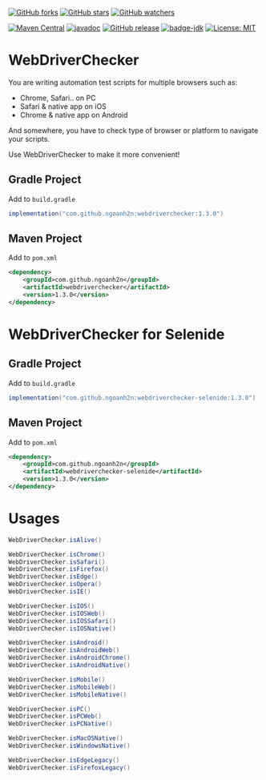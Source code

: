[![GitHub forks](https://img.shields.io/github/forks/ngoanh2n/webdriverchecker.svg?style=social&label=Fork&maxAge=2592000)](https://github.com/ngoanh2n/webdriverchecker/network/members/)
[![GitHub stars](https://img.shields.io/github/stars/ngoanh2n/webdriverchecker.svg?style=social&label=Star&maxAge=2592000)](https://github.com/ngoanh2n/webdriverchecker/stargazers/)
[![GitHub watchers](https://img.shields.io/github/watchers/ngoanh2n/webdriverchecker.svg?style=social&label=Watch&maxAge=2592000)](https://github.com/ngoanh2n/webdriverchecker/watchers/)

[![Maven Central](https://maven-badges.herokuapp.com/maven-central/com.github.ngoanh2n/webdriverchecker/badge.svg)](https://maven-badges.herokuapp.com/maven-central/com.github.ngoanh2n/webdriverchecker)
[![javadoc](https://javadoc.io/badge2/com.github.ngoanh2n/webdriverchecker/javadoc.svg)](https://javadoc.io/doc/com.github.ngoanh2n/webdriverchecker)
[![GitHub release](https://img.shields.io/github/release/ngoanh2n/webdriverchecker.svg)](https://github.com/ngoanh2n/webdriverchecker/releases/)
[![badge-jdk](https://img.shields.io/badge/jdk-8-blue.svg)](http://www.oracle.com/technetwork/java/javase/downloads/index.html)
[![License: MIT](https://img.shields.io/badge/License-MIT-blueviolet.svg)](https://opensource.org/licenses/MIT)

# WebDriverChecker
You are writing automation test scripts for multiple browsers such as:
- Chrome, Safari.. on PC
- Safari & native app on iOS
- Chrome & native app on Android

And somewhere, you have to check type of browser or platform to navigate your scripts.

Use WebDriverChecker to make it more convenient!

## Gradle Project
Add to `build.gradle`
```gradle
implementation("com.github.ngoanh2n:webdriverchecker:1.3.0")
```

## Maven Project
Add to `pom.xml`
```xml
<dependency>
    <groupId>com.github.ngoanh2n</groupId>
    <artifactId>webdriverchecker</artifactId>
    <version>1.3.0</version>
</dependency>
```

# WebDriverChecker for Selenide
## Gradle Project
Add to `build.gradle`
```gradle
implementation("com.github.ngoanh2n:webdriverchecker-selenide:1.3.0")
```

## Maven Project
Add to `pom.xml`
```xml
<dependency>
    <groupId>com.github.ngoanh2n</groupId>
    <artifactId>webdriverchecker-selenide</artifactId>
    <version>1.3.0</version>
</dependency>
```

# Usages
```java
WebDriverChecker.isAlive()

WebDriverChecker.isChrome()
WebDriverChecker.isSafari()
WebDriverChecker.isFirefox()
WebDriverChecker.isEdge()
WebDriverChecker.isOpera()
WebDriverChecker.isIE()

WebDriverChecker.isIOS()
WebDriverChecker.isIOSWeb()
WebDriverChecker.isIOSSafari()
WebDriverChecker.isIOSNative()

WebDriverChecker.isAndroid()
WebDriverChecker.isAndroidWeb()
WebDriverChecker.isAndroidChrome()
WebDriverChecker.isAndroidNative()

WebDriverChecker.isMobile()
WebDriverChecker.isMobileWeb()
WebDriverChecker.isMobileNative()

WebDriverChecker.isPC()
WebDriverChecker.isPCWeb()
WebDriverChecker.isPCNative()

WebDriverChecker.isMacOSNative()
WebDriverChecker.isWindowsNative()

WebDriverChecker.isEdgeLegacy()
WebDriverChecker.isFirefoxLegacy()
```
